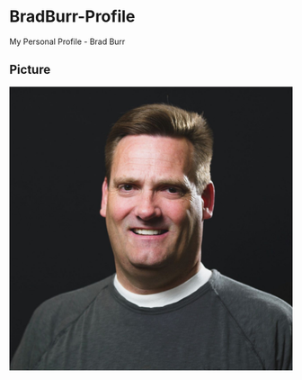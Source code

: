 # BradBurr-Profile

My Personal Profile - Brad Burr
 
## Picture

<img src="./assets/images/myPicture.jpg" alt="My Picture"/>